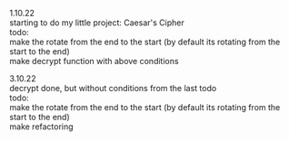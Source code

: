 1.10.22 <br/>
starting to do my little project: Caesar's Cipher <br/>
todo: <br/>
  make the rotate from the end to the start (by default its rotating from the start to the end) <br/>
  make decrypt function with above conditions <br/>

3.10.22 <br/>
decrypt done, but without conditions from the last todo <br/>
todo: <br/>
  make the rotate from the end to the start (by default its rotating from the start to the end) <br/>
  make refactoring
